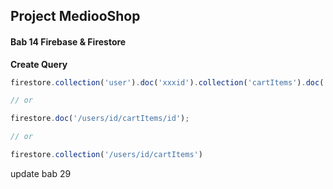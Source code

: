 ## Project MediooShop


#### Bab 14 Firebase & Firestore

**Create Query**

```javascript
firestore.collection('user').doc('xxxid').collection('cartItems').doc('xxxid')

// or

firestore.doc('/users/id/cartItems/id');

// or

firestore.collection('/users/id/cartItems')


```


update bab 29 